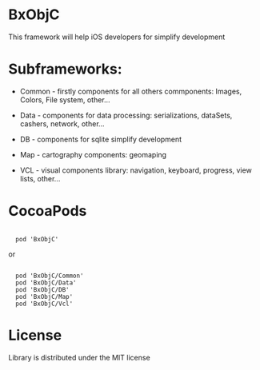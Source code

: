 # BxObjC

This framework will help iOS developers for simplify development

# Subframeworks:

* Common - firstly components for all others commponents: Images, Colors, File system, other...

* Data - components for data processing: serializations, dataSets, cashers, network, other...

* DB - components for sqlite simplify development

* Map - cartography components: geomaping

* VCL - visual components library: navigation, keyboard, progress, view lists, other...


# CocoaPods

<code>
  pod 'BxObjC'
</code>

or 

<code>
  pod 'BxObjC/Common'
  pod 'BxObjC/Data'
  pod 'BxObjC/DB'
  pod 'BxObjC/Map'
  pod 'BxObjC/Vcl'
</code>

# License

Library is distributed under the MIT license
